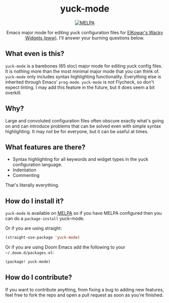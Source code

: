 <div align="center">

# yuck-mode

[![MELPA](https://melpa.org/packages/yuck-mode-badge.svg)](https://melpa.org/#/yuck-mode)

Emacs major mode for editing yuck configuration files for [ElKowar's Wacky Widgets (eww)](https://github.com/elkowar/eww). I'll answer your burning questions below.

</div>

## What even is this?

`yuck-mode` is a barebones (65 sloc) major mode for editing yuck config files. It is nothing more than the most minimal major mode that you can think of.
`yuck-mode` only includes syntax highlighting functionality. Everything else is inherited through Emacs' `prog-mode`. `yuck-mode` is not Flycheck, so don't expect linting. I may add this feature in the future, but it does seem a bit overkill.

## Why?

Large and convoluted configuration files often obscure exactly what's going on and can introduce problems that can be solved
even with simple syntax highlighting. It may not be for everyone, but it can be useful at times.

## What features are there?

+ Syntax highlighting for all keywords and widget types in the yuck configuration language.
+ Indentation
+ Commenting

That's literally everything.

## How do I install it?

`yuck-mode` is available on [MELPA](https://melpa.org/#/yuck-mode) so if you have MELPA configured then you can do a
`package-install` yuck-mode.

Or if you are using straight:

``` lisp
(straight-use-package 'yuck-mode)
```

Or if you are using Doom Emacs add the following to your `~/.doom.d/packages.el`:

``` lisp
(package! yuck-mode)
```

## How do I contribute?

If you want to contribute anything, from fixing a bug to adding new 
features, feel free to fork the repo and open a pull request as soon as you're finished.
